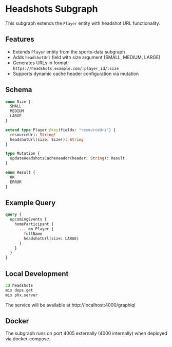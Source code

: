 # Headshots Subgraph

This subgraph extends the `Player` entity with headshot URL functionality.

## Features

- Extends `Player` entity from the sports-data subgraph
- Adds `headshotUrl` field with size argument (SMALL, MEDIUM, LARGE)
- Generates URLs in format: `https://headshots.example.com/:player_id/:size`
- Supports dynamic cache header configuration via mutation

## Schema

```graphql
enum Size {
  SMALL
  MEDIUM
  LARGE
}

extend type Player @key(fields: "resourceUri") {
  resourceUri: String!
  headshotUrl(size: Size!): String
}

type Mutation {
  updateHeadshotsCacheHeader(header: String): Result
}

enum Result {
  OK
  ERROR
}
```

## Example Query

```graphql
query {
  upcomingEvents {
    homeParticipant {
      ... on Player {
        fullName
        headshotUrl(size: LARGE)
      }
    }
  }
}
```

## Local Development

```bash
cd headshots
mix deps.get
mix phx.server
```

The service will be available at http://localhost:4000/graphiql

## Docker

The subgraph runs on port 4005 externally (4000 internally) when deployed via docker-compose.
